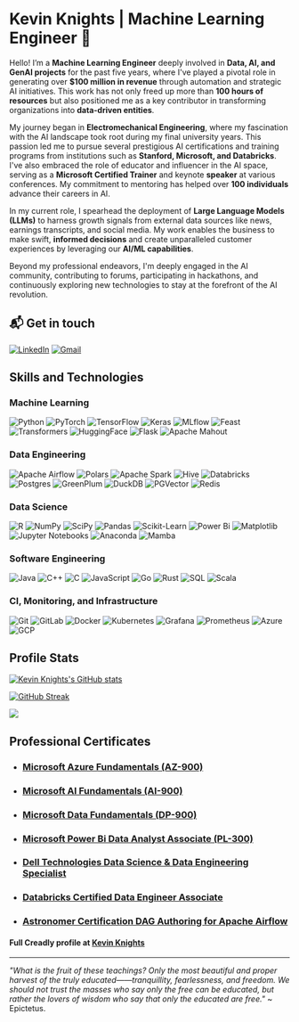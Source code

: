 # Kevin Knights | Machine Learning Engineer 🤖

Hello! I’m a **Machine Learning Engineer** deeply involved in **Data, AI, and GenAI projects** for the past five years, where I've played a pivotal role in generating over **$100 million in revenue** through automation and strategic AI initiatives. This work has not only freed up more than **100 hours of resources** but also positioned me as a key contributor in transforming organizations into **data-driven entities**.

My journey began in **Electromechanical Engineering**, where my fascination with the AI landscape took root during my final university years. This passion led me to pursue several prestigious AI certifications and training programs from institutions such as **Stanford, Microsoft, and Databricks**. I've also embraced the role of educator and influencer in the AI space, serving as a **Microsoft Certified Trainer** and keynote **speaker** at various conferences. My commitment to mentoring has helped over **100 individuals** advance their careers in AI.

In my current role, I spearhead the deployment of **Large Language Models (LLMs)** to harness growth signals from external data sources like news, earnings transcripts, and social media. My work enables the business to make swift, **informed decisions** and create unparalleled customer experiences by leveraging our **AI/ML capabilities**.

Beyond my professional endeavors, I'm deeply engaged in the AI community, contributing to forums, participating in hackathons, and continuously exploring new technologies to stay at the forefront of the AI revolution.

## 📬 Get in touch

[![LinkedIn](https://img.shields.io/badge/-Kevin%20Knights-blue?logo=linkedin)](https://www.linkedin.com/in/knightsk/)
[![Gmail](https://img.shields.io/badge/-kevin.k.knights-white?logo=gmail)](mailto:kevin.k.knights@gmail.com)

## Skills and Technologies

### Machine Learning

![Python](https://img.shields.io/badge/-Python-black?style=for-the-badge&logo=python)
![PyTorch](https://img.shields.io/badge/-PyTorch-black?style=for-the-badge&logo=pytorch)
![TensorFlow](https://img.shields.io/badge/-TensorFlow-black?style=for-the-badge&logo=tensorflow)
![Keras](https://img.shields.io/badge/-Keras-black?style=for-the-badge&logo=keras)
![MLflow](https://img.shields.io/badge/-MLflow-black?style=for-the-badge&logo=mlflow)
![Feast](https://img.shields.io/badge/-Feast-black?style=for-the-badge)
![Transformers](https://img.shields.io/badge/-Transformers-black?style=for-the-badge)
![HuggingFace](https://img.shields.io/badge/-HuggingFace-black?style=for-the-badge)
![Flask](https://img.shields.io/badge/-Flask-black?style=for-the-badge&logo=flask)
![Apache Mahout](https://img.shields.io/badge/-Apache%20Mahout-black?style=for-the-badge&logo=apache)

### Data Engineering

![Apache Airflow](https://img.shields.io/badge/-Apache%20Airflow-black?style=for-the-badge&logo=apacheairflow)
![Polars](https://img.shields.io/badge/-Polars-black?style=for-the-badge)
![Apache Spark](https://img.shields.io/badge/-Spark-black?style=for-the-badge&logo=apachespark)
![Hive](https://img.shields.io/badge/-Hive-black?style=for-the-badge&logo=apachehive)
![Databricks](https://img.shields.io/badge/-Databricks-black?style=for-the-badge&logo=databricks)
![Postgres](https://img.shields.io/badge/-PostgreSQL-black?style=for-the-badge&logo=postgresql)
![GreenPlum](https://img.shields.io/badge/-GreenPlum-black?style=for-the-badge)
![DuckDB](https://img.shields.io/badge/-DuckDB-black?style=for-the-badge)
![PGVector](https://img.shields.io/badge/-PGVector-black?style=for-the-badge)
![Redis](https://img.shields.io/badge/-Redis-black?style=for-the-badge&logo=redis)

### Data Science

![R](https://img.shields.io/badge/-R-black?style=for-the-badge&logo=r)
![NumPy](https://img.shields.io/badge/-NumPy-black?style=for-the-badge&logo=numpy)
![SciPy](https://img.shields.io/badge/-SciPy-black?style=for-the-badge&logo=scipy)
![Pandas](https://img.shields.io/badge/-Pandas-black?style=for-the-badge&logo=pandas)
![Scikit-Learn](https://img.shields.io/badge/-Scikit--Learn-black?style=for-the-badge&logo=scikit-learn)
![Power Bi](https://img.shields.io/badge/-Power%20Bi-black?style=for-the-badge&logo=powerbi)
![Matplotlib](https://img.shields.io/badge/-Matplotlib-black?style=for-the-badge)
![Jupyter Notebooks](https://img.shields.io/badge/-Jupyter-black?style=for-the-badge&logo=jupyter)
![Anaconda](https://img.shields.io/badge/-Anaconda-black?style=for-the-badge&logo=anaconda)
![Mamba](https://img.shields.io/badge/-Mamba-black?style=for-the-badge)

### Software Engineering

![Java](https://img.shields.io/badge/-Java-black?style=for-the-badge&logo=openjdk)
![C++](https://img.shields.io/badge/-C++-black?style=for-the-badge&logo=cplusplus)
![C](https://img.shields.io/badge/-C-black?style=for-the-badge&logo=c)
![JavaScript](https://img.shields.io/badge/-JavaScript-black?style=for-the-badge&logo=javascript)
![Go](https://img.shields.io/badge/-Go-black?style=for-the-badge&logo=go)
![Rust](https://img.shields.io/badge/-Rust-black?style=for-the-badge&logo=rust)
![SQL](https://img.shields.io/badge/-SQL-black?style=for-the-badge&logo=postgresql)
![Scala](https://img.shields.io/badge/-Scala-black?style=for-the-badge&logo=scala)

### CI, Monitoring, and Infrastructure

![Git](https://img.shields.io/badge/-Git-black?style=for-the-badge&logo=git)
![GitLab](https://img.shields.io/badge/-GitLab-black?style=for-the-badge&logo=gitlab)
![Docker](https://img.shields.io/badge/-Docker-black?style=for-the-badge&logo=docker)
![Kubernetes](https://img.shields.io/badge/-Kubernetes-black?style=for-the-badge&logo=kubernetes)
![Grafana](https://img.shields.io/badge/-Grafana-black?style=for-the-badge&logo=grafana)
![Prometheus](https://img.shields.io/badge/-Prometheus-black?style=for-the-badge&logo=prometheus)
![Azure](https://img.shields.io/badge/-Azure-black?style=for-the-badge&logo=microsoftazure)
![GCP](https://img.shields.io/badge/-GCP-black?style=for-the-badge&logo=googlecloud)

## Profile Stats

[![Kevin Knights's GitHub stats](https://github-readme-stats.vercel.app/api?username=kevinknights29&theme=dark)](https://github.com/anuraghazra/github-readme-stats)

[![GitHub Streak](https://streak-stats.demolab.com?user=kevinknights29&theme=dark)](https://git.io/streak-stats)

![](https://komarev.com/ghpvc/?username=kevinknights29&abbreviated=true)

## Professional Certificates

- ### [Microsoft Azure Fundamentals (AZ-900)](https://www.credly.com/earner/earned/badge/1593161f-d719-4f80-b186-7ccf876d3a32)

- ### [Microsoft AI Fundamentals (AI-900)](https://www.credly.com/earner/earned/badge/a93f30ad-ca7a-42e8-96b9-e42e30a69215)

- ### [Microsoft Data Fundamentals (DP-900)](https://www.credly.com/badges/66eb11fd-11d5-458d-8671-325357dfad9f)

- ### [Microsoft Power Bi Data Analyst Associate (PL-300)](https://www.credly.com/earner/earned/badge/325ad30d-5034-4922-8d57-b2b33f6faf34)

- ### [Dell Technologies Data Science & Data Engineering Specialist](https://www.credly.com/badges/2bfd8870-e2c9-45a4-8b84-44b11bb957d9)

- ### [Databricks Certified Data Engineer Associate](https://credentials.databricks.com/30eb8649-c06d-4bda-963c-62092e3e8c9d#gs.2lbt5n)

- ### [Astronomer Certification DAG Authoring for Apache Airflow](https://www.credly.com/earner/earned/badge/0fdb191d-70d7-437a-aae3-2e8e920d23f4)

#### Full Creadly profile at [Kevin Knights](https://www.credly.com/users/kevin-knights)

---

*"What is the fruit of these teachings? Only the most beautiful and proper harvest of the truly educated——tranquillity, fearlessness, and freedom. We should not trust the masses who say only the free can be educated, but rather the lovers of wisdom who say that only the educated are free."* ~ Epictetus.
